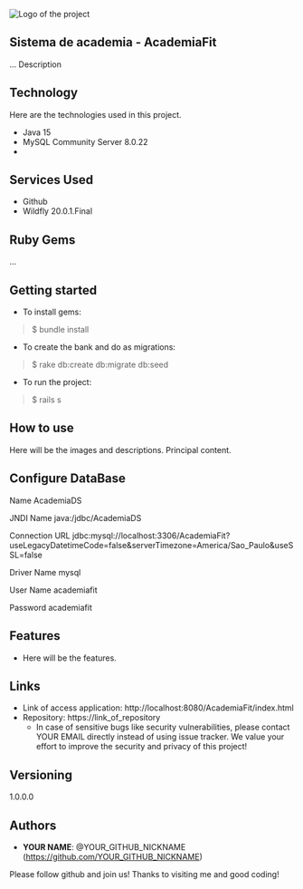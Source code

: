 ![Logo of the project](http://logo_link)
 
## Sistema de academia - AcademiaFit
 
... Description
 
 
## Technology 
 
Here are the technologies used in this project.
 
* Java 15
* MySQL Community Server 8.0.22
* 
 
 
## Services Used
 
* Github
* Wildfly 20.0.1.Final
 
 
## Ruby Gems
...
 
## Getting started
 
* To install gems:
>    $ bundle install
* To create the bank and do as migrations:
>    $ rake db:create db:migrate db:seed
* To run the project:
>    $ rails s
 
## How to use
 
Here will be the images and descriptions. Principal content.

## Configure DataBase

Name
AcademiaDS

JNDI Name
java:/jdbc/AcademiaDS

Connection URL
jdbc:mysql://localhost:3306/AcademiaFit?useLegacyDatetimeCode=false&serverTimezone=America/Sao_Paulo&useSSL=false

Driver Name
mysql

User Name
academiafit

Password
academiafit
 
## Features
 
  - Here will be the features.
 
 
## Links
 
  - Link of access application: http://localhost:8080/AcademiaFit/index.html
  - Repository: https://link_of_repository
    - In case of sensitive bugs like security vulnerabilities, please contact
      YOUR EMAIL directly instead of using issue tracker. We value your effort
      to improve the security and privacy of this project!
 
 
## Versioning
 
1.0.0.0
 
 
## Authors
 
* **YOUR NAME**: @YOUR_GITHUB_NICKNAME (https://github.com/YOUR_GITHUB_NICKNAME)
 
 
Please follow github and join us!
Thanks to visiting me and good coding!
